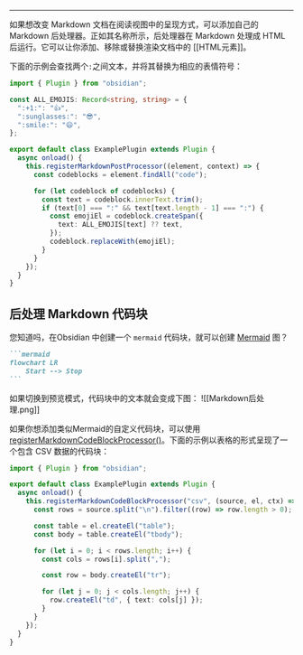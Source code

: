 
---
如果想改变 Markdown 文档在阅读视图中的呈现方式，可以添加自己的 Markdown 后处理器。正如其名称所示，后处理器在 Markdown 处理成 HTML 后运行。它可以让你添加、移除或替换渲染文档中的 [[HTML元素]]。

下面的示例会查找两个`:`之间文本，并将其替换为相应的表情符号：

```ts
import { Plugin } from "obsidian";

const ALL_EMOJIS: Record<string, string> = {
  ":+1:": "👍",
  ":sunglasses:": "😎",
  ":smile:": "😄",
};

export default class ExamplePlugin extends Plugin {
  async onload() {
    this.registerMarkdownPostProcessor((element, context) => {
      const codeblocks = element.findAll("code");

      for (let codeblock of codeblocks) {
        const text = codeblock.innerText.trim();
        if (text[0] === ":" && text[text.length - 1] === ":") {
          const emojiEl = codeblock.createSpan({
            text: ALL_EMOJIS[text] ?? text,
          });
          codeblock.replaceWith(emojiEl);
        }
      }
    });
  }
}
```

## 后处理 Markdown 代码块


您知道吗，在Obsidian 中创建一个 `mermaid` 代码块，就可以创建 [Mermaid](https://mermaid-js.github.io/) 图？

````md
```mermaid
flowchart LR
    Start --> Stop
```
````

如果切换到预览模式，代码块中的文本就会变成下图：
![[Markdown后处理.png]]

如果你想添加类似Mermaid的自定义代码块，可以使用 [registerMarkdownCodeBlockProcessor()](https://docs.obsidian.md/Reference/TypeScript+API/Plugin/registerMarkdownCodeBlockProcessor)。下面的示例以表格的形式呈现了一个包含 CSV 数据的代码块：

```ts
import { Plugin } from "obsidian";

export default class ExamplePlugin extends Plugin {
  async onload() {
    this.registerMarkdownCodeBlockProcessor("csv", (source, el, ctx) => {
      const rows = source.split("\n").filter((row) => row.length > 0);

      const table = el.createEl("table");
      const body = table.createEl("tbody");

      for (let i = 0; i < rows.length; i++) {
        const cols = rows[i].split(",");

        const row = body.createEl("tr");

        for (let j = 0; j < cols.length; j++) {
          row.createEl("td", { text: cols[j] });
        }
      }
    });
  }
}
```

